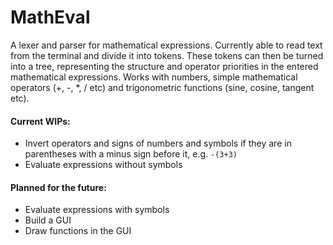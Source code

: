 # MathEval

A lexer and parser for mathematical expressions.
Currently able to read text from the terminal and divide it into tokens.
These tokens can then be turned into a tree, representing the structure and operator priorities in the entered mathematical expressions.
Works with numbers, simple mathematical operators (+, -, *, / etc) and trigonometric functions (sine, cosine, tangent etc).

#### Current WIPs:
- Invert operators and signs of numbers and symbols if they are in parentheses with a minus sign before it, e.g. `-(3+3)`
- Evaluate expressions without symbols

#### Planned for the future:
- Evaluate expressions with symbols
- Build a GUI
- Draw functions in the GUI
